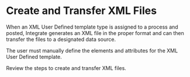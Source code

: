 # Create and Transfer XML Files

When an XML User Defined template type is assigned to a process and
posted, Integrate generates an XML file in the proper format and can
then transfer the files to a designated data source.

The user must manually define the elements and attributes for the XML
User Defined template.

<span id="Create and Transfer XML files Steps" class="popUpLink">Review
the steps to create and transfer XML files. </span>
